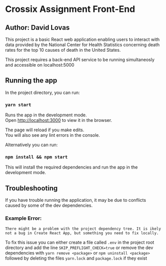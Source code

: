 
# Crossix Assignment Front-End
## Author: David Lovas

This project is a basic React web application enabling users to interact with data provided by the National Center for Health Statistics concerning death rates for the top 10 causes of death in the United States.

This project requires a back-end API service to be running simultaneosly and accessible on localhost:5000 

## Running the  app

In the project directory, you can run:

### `yarn start`

Runs the app in the development mode.<br />
Open [http://localhost:3000](http://localhost:3000) to view it in the browser.

The page will reload if you make edits.<br />
You will also see any lint errors in the console.

Alternatively you can run:

### `npm install && npm start`

This will install the required dependencies and run the app in the development mode.

## Troubleshooting

If you have trouble running the application, it may be due to conflicts caused by some of the dev dependencies.

### Example Error:

`There might be a problem with the project dependency tree.
It is ikely not a bug in Create React App, but something you need to fix locally.`

To fix this issue you can either create a file called `.env` in the project root directory and add the line `SKIP_PREFLIGHT_CHECK=true`
or remove the dev dependencies with
`yarn remove <package>` or `npm uninstall <package>` followed by deleting the files `yarn.lock` and `package.lock` if they exist
